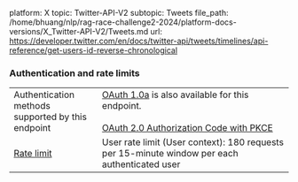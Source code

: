 platform: X
topic: Twitter-API-V2
subtopic: Tweets
file_path: /home/bhuang/nlp/rag-race-challenge2-2024/platform-docs-versions/X_Twitter-API-V2/Tweets.md
url: https://developer.twitter.com/en/docs/twitter-api/tweets/timelines/api-reference/get-users-id-reverse-chronological

### Authentication and rate limits

|     |     |
| --- | --- |
| Authentication methods  <br>supported by this endpoint | [OAuth 1.0a](https://developer.twitter.com/en/docs/authentication/oauth-1-0a) is also available for this endpoint.<br><br>[OAuth 2.0 Authorization Code with PKCE](https://developer.twitter.com/en/docs/authentication/oauth-2-0/authorization-code "This method allows an authorized app to act on behalf of the user, as the user. It is typically used to access or post public information for a specific user, and it us useful when your app needs to be aware of the relationship between a user and what this endpoint returns. Click to learn how to authenticate with OAuth 2.0 Authorization Code with PKCE.") |
| [Rate limit](https://developer.twitter.com/en/docs/rate-limits) | User rate limit (User context): 180 requests per 15-minute window per each authenticated user |